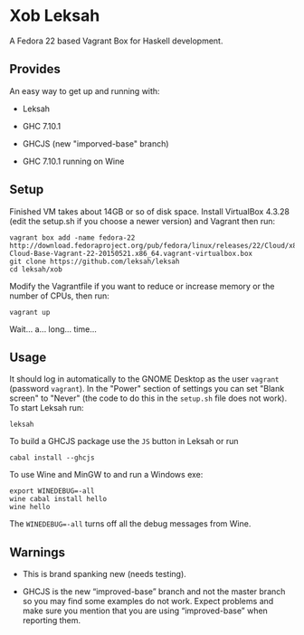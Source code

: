 # Xob Leksah

A Fedora 22 based Vagrant Box for Haskell development.

## Provides

An easy way to get up and running with:

* Leksah

* GHC 7.10.1

* GHCJS (new "imporved-base" branch)

* GHC 7.10.1 running on Wine


## Setup

Finished VM takes about 14GB or so of disk space.  Install VirtualBox 4.3.28 (edit
the setup.sh if you choose a newer version) and Vagrant then run:

    vagrant box add -name fedora-22 http://download.fedoraproject.org/pub/fedora/linux/releases/22/Cloud/x86_64/Images/Fedora-Cloud-Base-Vagrant-22-20150521.x86_64.vagrant-virtualbox.box
    git clone https://github.com/leksah/leksah
    cd leksah/xob

Modify the Vagrantfile if you want to reduce or increase memory or the number
of CPUs, then run:

    vagrant up

Wait... a... long... time...


## Usage

It should log in automatically to the GNOME Desktop as the user `vagrant` (password `vagrant`).
In the "Power" section of settings you can set "Blank screen" to "Never" (the code to
do this in the `setup.sh` file does not work).
To start Leksah run:

    leksah

To build a GHCJS package use the `JS` button in Leksah or run

    cabal install --ghcjs

To use Wine and MinGW to and run a Windows exe:

    export WINEDEBUG=-all
    wine cabal install hello
    wine hello

The `WINEDEBUG=-all` turns off all the debug messages from Wine.


## Warnings

* This is brand spanking new (needs testing).

* GHCJS is the new “improved-base” branch and not the master branch so
  you may find some examples do not work.  Expect problems and make sure you
  mention that you are using “improved-base” when reporting them.
